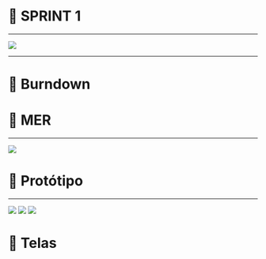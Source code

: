 # 🔹 SPRINT 1
<hr>
<img src= "https://cdn.discordapp.com/attachments/811312529740922880/889321568184971294/SPRINT_1.png">
<hr>

# 🔹 Burndown

# 🔹 MER
<hr>
<img src="https://cdn.discordapp.com/attachments/811312529740922880/889322212237144114/MER_SPRINT_1.jpg">

# 🔹 Protótipo
<hr>
<img src="https://cdn.discordapp.com/attachments/811312529740922880/889322554496528434/unknown.png">
<img src="https://cdn.discordapp.com/attachments/811312529740922880/889322631633985556/unknown.png">
<img src="https://cdn.discordapp.com/attachments/811312529740922880/889322700777082950/unknown.png">

# 🔹 Telas
